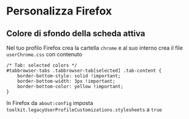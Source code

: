 # Personalizza Firefox

## Colore di sfondo della scheda attiva

Nel tuo profilo Firefox crea la cartella ```chrome``` e al suo interno crea il file ```userChrome.css``` con contenuto

```
/* Tab: selected colors */
#tabbrowser-tabs .tabbrowser-tab[selected] .tab-content {
	border-bottom-style: solid !important;
	border-bottom-width: 3px !important;
	border-bottom-color: yellow !important;
}
```

In Firefox da ```about:config``` imposta ```toolkit.legacyUserProfileCustomizations.stylesheets``` a ```true```


